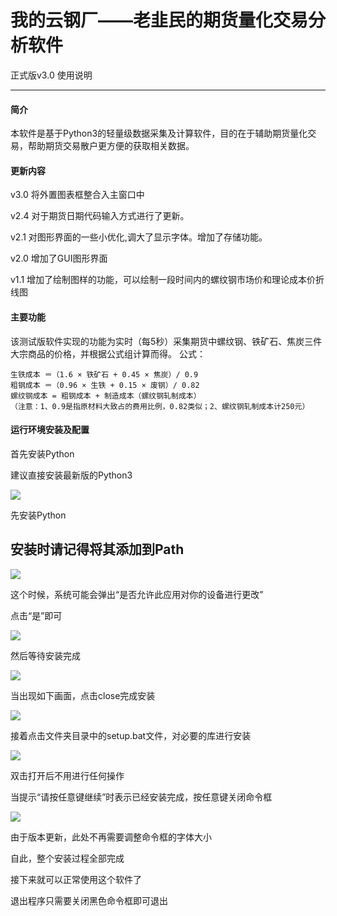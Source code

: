 # 我的云钢厂——老韭民的期货量化交易分析软件

正式版v3.0  使用说明

------------

#### 简介

本软件是基于Python3的轻量级数据采集及计算软件，目的在于辅助期货量化交易，帮助期货交易散户更方便的获取相关数据。

#### 更新内容

v3.0 将外置图表框整合入主窗口中

v2.4 对于期货日期代码输入方式进行了更新。

v2.1 对图形界面的一些小优化,调大了显示字体。增加了存储功能。

v2.0 增加了GUI图形界面

v1.1 增加了绘制图样的功能，可以绘制一段时间内的螺纹钢市场价和理论成本价折线图

#### 主要功能

该测试版软件实现的功能为实时（每5秒）采集期货中螺纹钢、铁矿石、焦炭三件大宗商品的价格，并根据公式组计算而得。
公式：

	生铁成本 ＝（1.6 × 铁矿石 + 0.45 × 焦炭）/ 0.9
	粗钢成本 ＝（0.96 × 生铁 + 0.15 × 废钢）/ 0.82
	螺纹钢成本 = 粗钢成本 + 制造成本（螺纹钢轧制成本）
	（注意：1、0.9是指原材料大致占的费用比例，0.82类似；2、螺纹钢轧制成本计250元）

#### 运行环境安装及配置

首先安装Python

建议直接安装最新版的Python3

![](https://qwdi8008ibwp.xyz/IHS/v0.1/1.png)

先安装Python

## 安装时请记得将其添加到Path

![](https://qwdi8008ibwp.xyz/IHS/v0.1/2.png)

这个时候，系统可能会弹出“是否允许此应用对你的设备进行更改”

点击“是”即可

![](https://qwdi8008ibwp.xyz/IHS/v0.1/3.png)

然后等待安装完成

![](https://qwdi8008ibwp.xyz/IHS/v0.1/4.png)

当出现如下画面，点击close完成安装

![](https://qwdi8008ibwp.xyz/IHS/v0.1/5.png)

接着点击文件夹目录中的setup.bat文件，对必要的库进行安装

![](https://qwdi8008ibwp.xyz/IHS/v0.1/6.png)

双击打开后不用进行任何操作

当提示“请按任意键继续”时表示已经安装完成，按任意键关闭命令框

![](https://qwdi8008ibwp.xyz/IHS/v0.1/7.png)

由于版本更新，此处不再需要调整命令框的字体大小

自此，整个安装过程全部完成

接下来就可以正常使用这个软件了

退出程序只需要关闭黑色命令框即可退出